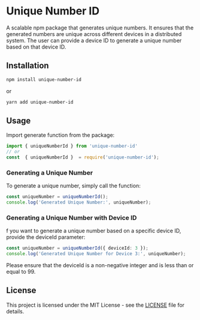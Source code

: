 # Unique Number ID
A scalable npm package that generates unique numbers. It ensures that the generated numbers are unique across different devices in a distributed system. The user can provide a device ID to generate a unique number based on that device ID.

## Installation
```bash
npm install unique-number-id
```
or 
```bash
yarn add unique-number-id
```

## Usage
Import generate function from the package:

```typescript
import { uniqueNumberId } from 'unique-number-id'
// or
const  { uniqueNumberId }  = require('unique-number-id');
```

### Generating a Unique Number
To generate a unique number, simply call the function:

```typescript
const uniqueNumber = uniqueNumberId();
console.log('Generated Unique Number:', uniqueNumber);
```

### Generating a Unique Number with Device ID
f you want to generate a unique number based on a specific device ID, provide the deviceId parameter:

```typescript
const uniqueNumber = uniqueNumberId({ deviceId: 3 });
console.log('Generated Unique Number for Device 3:', uniqueNumber);
```

Please ensure that the deviceId is a non-negative integer and is less than or equal to 99.

## License
This project is licensed under the MIT License - see the [LICENSE](https://github.com/takiuddinahmed/unique-number-id/blob/main/LICENSE) file for details.
